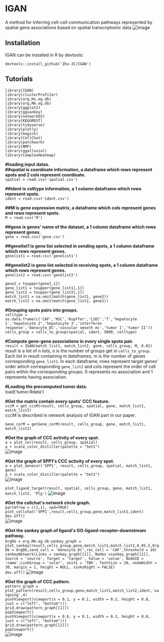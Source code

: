 # IGAN
A method for Inferring cell-cell communication pathways represented by spatial gene associations based on spatial transcriptomic data
![image](overview2.png)  

## Installation
IGAN can be installed in R by devtools:

``devtools::install_github('Zhu-JC/IGAN')``

## Tutorials
``library(IGAN)``  
``library(clusterProfiler)``  
``library(org.Hs.eg.db)``  
``library(org.Mm.eg.db)``  
``library(ggplot2)``  
``library(ggsankey)``  
``library(networkD3)``  
``library(KEGGREST)``  
``library(tidyverse)``  
``library(plotly)``  
``library(magick)``  
``library(CellChat)``  
``library(patchwork)``  
``library(NMF)``  
``library(ggalluvial)``  
``library(ComplexHeatmap)``  

__#loading input datas.__  
__##spatial is coordinate information, a dataframe which rows represent spots and 2 cols represent coordinate.__  
``spatial = read.csv('spatial.csv')``  

__##ident is celltype information, a 1 column dataframe which rows represent spots.__  
``ident = read.csv('ident.csv')``  

__##M is gene expression matrix, a dataframe which cols represent genes and rows represent spots.__  
``M = read.csv('M')``

__##gene is genes' name of the dataset, a 1 column dataframe which rows represent genes.__  
``gene = read.csv('gene.csv')``  

__##genelist1 is gene list selected in sending spots, a 1 column dataframe which rows represent genes.__  
``genelist1 = read.csv('genelist1')``  

__##genelist2 is gene list selected in receiving spots, a 1 column dataframe which rows represent genes.__  
``genelist2 = read.csv('genelist2')``  

``gene2 = toupper(gene[,1])``  
``gene_list1 = toupper(gene_list1[,1])``  
``gene_list2 = toupper(gene_list2[,1])``  
``match_list1 = na.omit(match(gene_list1, gene2))``  
``match_list2 = na.omit(match(gene_list2, gene2))``  

__#Grouping spots pairs into groups.__  
``celltype = as.data.frame(c('CAF','HSC','Kupffer','LSEC','T','hepatocyte 1','hepatocyte 2','hepatocyte 3','interferon response','monocyte_DC','vascular smooth mc','tumor I','tumor II'))``
``cells_group = cells_to_group(spatial, ident, 5000, celltype)``  

__#Compute gene-gene associations in every single spots pair.__  
``result = IGAN(match_list1, match_list2, gene, cells_group, M, 0.01)``  
result is a list of n lists, n is the number of groups get in ``cells_to_group``. Each list in result containing m dataframes, m is the number of genes corresponding ``gene_list1``. In each dataframe, rows represent target genes' order which corresponding ``gene_list2`` and cols represent the order of cell pairs within the corresponding groups. 0 represents no association and 1 represents having association.

__#Loading the precomputed tumor data.__  
load('tumor.Rdata')  

__#Get the matrix contain every spots' CCC feature.__  
``cccM = get_cccM(result, cells_group, spatial, gene, match_list1, match_list2)``  
cccM is described in network analysis of IGAN part in our paper.  

``Gene_corM = getGene_corM(result, cells_group, gene, match_list1, match_list2)``

__#Get the graph of CCC activity of every spot.__  
``a = plot_cor(result, cells_group, spatial)``  
``a + scale_color_distiller(palette = "Set1")``  
![image](data/plot_cor.png)  

__#Get the graph of SPP1's CCC activity of every spot.__  
``a = plot_Genecor('SPP1', result, cells_group, spatial, match_list1, gene)``  
``a + scale_color_distiller(palette = "Set1")``  
![image](data/plot_Genecor.png)  

``plot_ligand_target(result, spatial, cells_group, gene, match_list1, match_list2, 'Plg')``
![image](data/Plg.jpeg)  

__#Get the cellchat's network circle graph.__  
``par(mfrow = c(1,1), xpd=TRUE)``  
``plot_cellchat('SPP1',result,cells_group,gene,match_list1,ident)``  
``dev.off()``  
![image](data/plot_cellchat.png)  

__#Get the  sankey graph of ligand's GO-ligand-recepter-downstream pathway.__  
``OrgDb = org.Mm.eg.db``
``sankey_graph = plot_sankey(result,cells_group,gene,match_list1,match_list2,0.05,5,OrgDb = OrgDb,send_cell = 'monocyte_DC',rec_cell = 'CAF',threshold = 10)``  
``sankeyNetwork(Links = sankey_graph[[1]], Nodes =sankey_graph[[2]], Source = 'source',
              Target = 'target', Value = 'value', NodeID = 'name',LinkGroup = 'color',
              units = 'TWh', fontSize = 20, nodeWidth = 30, margin = 1, height = NULL,
              sinksRight = FALSE)``  
``dev.off()`` 
![image](data/monoDC_CAF.jpg)  

__#Get the graph of CCC pattern.__  
``pattern_graph = plot_pattern(result,cells_group,gene,match_list1,match_list2,ident,'outgoing',4)``  
``pushViewport(viewport(x = 0.1, y = 0.1, width = 0.2, height = 0.8, just = c("left", "bottom")))``  
``grid.draw(pattern_graph[[1]])``  
``popViewport()``  
``pushViewport(viewport(x = 0.6, y = 0.1, width = 0.2, height = 0.8, just = c("left", "bottom")))``  
``grid.draw(pattern_graph[[2]])``  
``popViewport()``  
![image](data/plot_pattern.png)  

